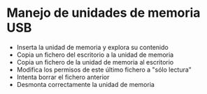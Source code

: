 # Manejo de unidades de memoria USB
<ul><li>Inserta la unidad de memoria y explora su contenido</li><li>Copia un fichero del escritorio a la unidad de memoria</li><li>Copia un fichero de la unidad de memoria al escritorio</li><li>Modifica los permisos de este último fichero a "sólo lectura"</li><li>Intenta borrar el fichero anterior</li><li>Desmonta correctamente la unidad de memoria<br /></li></ul>
